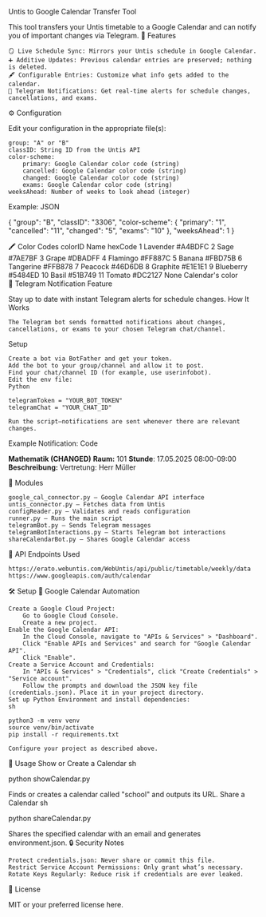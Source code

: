 Untis to Google Calendar Transfer Tool

This tool transfers your Untis timetable to a Google Calendar and can notify you of important changes via Telegram.
🚀 Features

    🪞 Live Schedule Sync: Mirrors your Untis schedule in Google Calendar.
    ➕ Additive Updates: Previous calendar entries are preserved; nothing is deleted.
    🖋️ Configurable Entries: Customize what info gets added to the calendar.
    🔔 Telegram Notifications: Get real-time alerts for schedule changes, cancellations, and exams.

⚙️ Configuration

Edit your configuration in the appropriate file(s):

    group: "A" or "B"
    classID: String ID from the Untis API
    color-scheme:
        primary: Google Calendar color code (string)
        cancelled: Google Calendar color code (string)
        changed: Google Calendar color code (string)
        exams: Google Calendar color code (string)
    weeksAhead: Number of weeks to look ahead (integer)

Example:
JSON

{
  "group": "B",
  "classID": "3306",
  "color-scheme": {
    "primary": "1",
    "cancelled": "11",
    "changed": "5",
    "exams": "10"
  },
  "weeksAhead": 1
}

🖍️ Color Codes
colorID	Name	hexCode
1	Lavender	#A4BDFC
2	Sage	#7AE7BF
3	Grape	#DBADFF
4	Flamingo	#FF887C
5	Banana	#FBD75B
6	Tangerine	#FFB878
7	Peacock	#46D6DB
8	Graphite	#E1E1E1
9	Blueberry	#5484ED
10	Basil	#51B749
11	Tomato	#DC2127
None	Calendar's color	
📢 Telegram Notification Feature

Stay up to date with instant Telegram alerts for schedule changes.
How It Works

    The Telegram bot sends formatted notifications about changes, cancellations, or exams to your chosen Telegram chat/channel.

Setup

    Create a bot via BotFather and get your token.
    Add the bot to your group/channel and allow it to post.
    Find your chat/channel ID (for example, use userinfobot).
    Edit the env file:
    Python

    telegramToken = "YOUR_BOT_TOKEN"
    telegramChat = "YOUR_CHAT_ID"

    Run the script—notifications are sent whenever there are relevant changes.

Example Notification:
Code

<b>Mathematik (CHANGED)</b>
<b>Raum:</b> 101
<b>Stunde</b>: 17.05.2025 08:00-09:00
<b>Beschreibung:</b> Vertretung: Herr Müller

🧩 Modules

    google_cal_connector.py – Google Calendar API interface
    untis_connector.py – Fetches data from Untis
    configReader.py – Validates and reads configuration
    runner.py – Runs the main script
    telegramBot.py – Sends Telegram messages
    telegramBotInteractions.py – Starts Telegram bot interactions
    shareCalendarBot.py – Shares Google Calendar access

🔌 API Endpoints Used

    https://erato.webuntis.com/WebUntis/api/public/timetable/weekly/data
    https://www.googleapis.com/auth/calendar

🛠️ Setup
📅 Google Calendar Automation

    Create a Google Cloud Project:
        Go to Google Cloud Console.
        Create a new project.
    Enable the Google Calendar API:
        In the Cloud Console, navigate to "APIs & Services" > "Dashboard".
        Click "Enable APIs and Services" and search for "Google Calendar API".
        Click "Enable".
    Create a Service Account and Credentials:
        In "APIs & Services" > "Credentials", click "Create Credentials" > "Service account".
        Follow the prompts and download the JSON key file (credentials.json). Place it in your project directory.
    Set up Python Environment and install dependencies:
    sh

    python3 -m venv venv
    source venv/bin/activate
    pip install -r requirements.txt

    Configure your project as described above.

🚀 Usage
Show or Create a Calendar
sh

python showCalendar.py

Finds or creates a calendar called "school" and outputs its URL.
Share a Calendar
sh

python shareCalendar.py

Shares the specified calendar with an email and generates environment.json.
🔒 Security Notes

    Protect credentials.json: Never share or commit this file.
    Restrict Service Account Permissions: Only grant what’s necessary.
    Rotate Keys Regularly: Reduce risk if credentials are ever leaked.

📄 License

MIT or your preferred license here.
